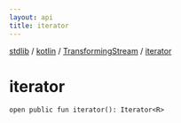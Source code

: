 ```yaml
---
layout: api
title: iterator
---
```

[stdlib](../../index.md) / [kotlin](../index.md) / [TransformingStream](index.md) / [iterator](iterator.md)

# iterator

```
open public fun iterator(): Iterator<R>
```
